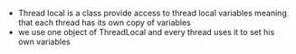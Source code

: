 - Thread local is a class provide access to thread local variables meaning that each thread has its own copy of variables
- we use one object of ThreadLocal and every thread uses it to set his own variables